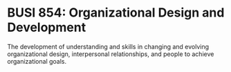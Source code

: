 # BUSI 854: Organizational Design and Development

The development of understanding and skills in changing and evolving organizational design, interpersonal relationships, and people to achieve organizational goals.